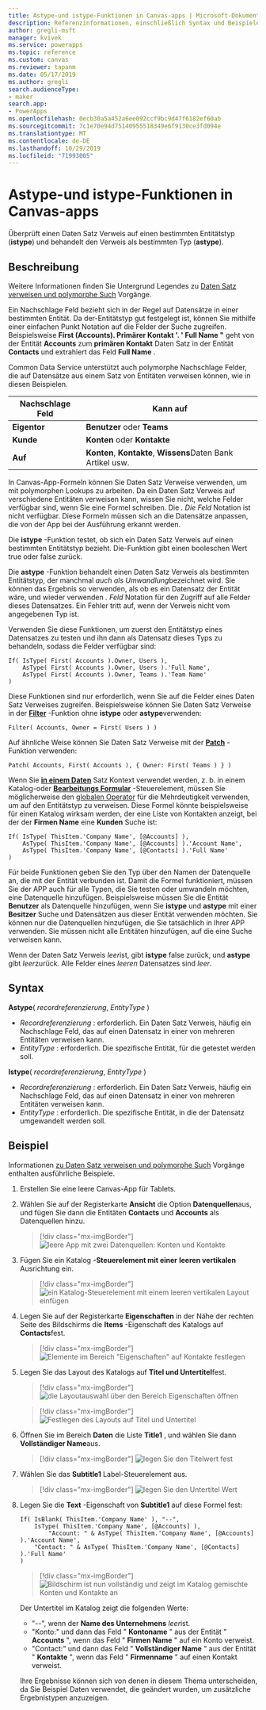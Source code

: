 ```yaml
---
title: Astype-und istype-Funktionen in Canvas-apps | Microsoft-Dokumentation
description: Referenzinformationen, einschließlich Syntax und Beispielen, für die Funktionen "astype" und "istype" in Canvas-apps
author: gregli-msft
manager: kvivek
ms.service: powerapps
ms.topic: reference
ms.custom: canvas
ms.reviewer: tapanm
ms.date: 05/17/2019
ms.author: gregli
search.audienceType:
- maker
search.app:
- PowerApps
ms.openlocfilehash: 0ecb30a5a452a6ee092ccf9bc9d47f6182ef60ab
ms.sourcegitcommit: 7c1e70e94d75140955518349e6f9130ce3fd094e
ms.translationtype: MT
ms.contentlocale: de-DE
ms.lasthandoff: 10/29/2019
ms.locfileid: "71993005"
---
```

# <a name="astype-and-istype-functions-in-canvas-apps"></a>Astype-und istype-Funktionen in Canvas-apps

Überprüft einen Daten Satz Verweis auf einen bestimmten Entitätstyp (**istype**) und behandelt den Verweis als bestimmten Typ (**astype**).

## <a name="description"></a>Beschreibung

Weitere Informationen finden Sie Untergrund Legendes zu [Daten Satz verweisen und polymorphe Such](../working-with-references.md) Vorgänge.

Ein Nachschlage Feld bezieht sich in der Regel auf Datensätze in einer bestimmten Entität. Da der-Entitätstyp gut festgelegt ist, können Sie mithilfe einer einfachen Punkt Notation auf die Felder der Suche zugreifen. Beispielsweise **First (Accounts). Primärer Kontakt '. ' Full Name "** geht von der Entität **Accounts** zum **primären Kontakt** Daten Satz in der Entität **Contacts** und extrahiert das Feld **Full Name** .

Common Data Service unterstützt auch polymorphe Nachschlage Felder, die auf Datensätze aus einem Satz von Entitäten verweisen können, wie in diesen Beispielen.

| Nachschlage Feld | Kann auf |
|--------------|--------------|
| **Eigentor** | **Benutzer** oder **Teams** |
| **Kunde** | **Konten** oder **Kontakte** |
| **Auf** | **Konten**, **Kontakte**, **Wissens**Daten Bank Artikel usw. |

<!--note from editor: Change "Knowledge Articles" to "Knowledge Base articles" if that is what is being referenced.   -->

In Canvas-App-Formeln können Sie Daten Satz Verweise verwenden, um mit polymorphen Lookups zu arbeiten. Da ein Daten Satz Verweis auf verschiedene Entitäten verweisen kann, wissen Sie nicht, welche Felder verfügbar sind, wenn Sie eine Formel schreiben. Die *. Die Feld* Notation ist nicht verfügbar. Diese Formeln müssen sich an die Datensätze anpassen, die von der App bei der Ausführung erkannt werden.

Die **istype** -Funktion testet, ob sich ein Daten Satz Verweis auf einen bestimmten Entitätstyp bezieht. Die-Funktion gibt einen booleschen Wert true oder false zurück.

Die **astype** -Funktion behandelt einen Daten Satz Verweis als bestimmten Entitätstyp, der manchmal *auch als Umwandlung*bezeichnet wird. Sie können das Ergebnis so verwenden, als ob es ein Datensatz der Entität wäre, und wieder verwenden *. Feld* Notation für den Zugriff auf alle Felder dieses Datensatzes. Ein Fehler tritt auf, wenn der Verweis nicht vom angegebenen Typ ist.

Verwenden Sie diese Funktionen, um zuerst den Entitätstyp eines Datensatzes zu testen und ihn dann als Datensatz dieses Typs zu behandeln, sodass die Felder verfügbar sind:

```powerapps-dot
If( IsType( First( Accounts ).Owner, Users ),
    AsType( First( Accounts ).Owner, Users ).'Full Name',
    AsType( First( Accounts ).Owner, Teams ).'Team Name'
)
```

Diese Funktionen sind nur erforderlich, wenn Sie auf die Felder eines Daten Satz Verweises zugreifen. Beispielsweise können Sie Daten Satz Verweise in der [**Filter**](function-filter-lookup.md) -Funktion ohne **istype** oder **astype**verwenden:

```powerapps-dot
Filter( Accounts, Owner = First( Users ) )
```

Auf ähnliche Weise können Sie Daten Satz Verweise mit der [**Patch**](function-patch.md) -Funktion verwenden:

```powerapps-dot
Patch( Accounts, First( Accounts ), { Owner: First( Teams ) } )
```  

Wenn Sie [**in einem Daten**](../controls/control-gallery.md) Satz Kontext verwendet werden, z. b. in einem Katalog-oder [**Bearbeitungs Formular**](../controls/control-form-detail.md) -Steuerelement, müssen Sie möglicherweise den [globalen Operator](operators.md#disambiguation-operator) für die Mehrdeutigkeit verwenden, um auf den Entitätstyp zu verweisen. Diese Formel könnte beispielsweise für einen Katalog wirksam werden, der eine Liste von Kontakten anzeigt, bei der der **Firmen Name** eine **Kunden** Suche ist:

```powerapps-dot
If( IsType( ThisItem.'Company Name', [@Accounts] ),
    AsType( ThisItem.'Company Name', [@Accounts] ).'Account Name',
    AsType( ThisItem.'Company Name', [@Contacts] ).'Full Name'
)
```

Für beide Funktionen geben Sie den Typ über den Namen der Datenquelle an, die mit der Entität verbunden ist. Damit die Formel funktioniert, müssen Sie der APP auch für alle Typen, die Sie testen oder umwandeln möchten, eine Datenquelle hinzufügen. Beispielsweise müssen Sie die Entität **Benutzer** als Datenquelle hinzufügen, wenn Sie **istype** und **astype** mit einer **Besitzer** Suche und Datensätzen aus dieser Entität verwenden möchten. Sie können nur die Datenquellen hinzufügen, die Sie tatsächlich in Ihrer APP verwenden. Sie müssen nicht alle Entitäten hinzufügen, auf die eine Suche verweisen kann.

Wenn der Daten Satz Verweis *leer*ist, gibt **istype** false zurück, und **astype** gibt *leer*zurück. Alle Felder eines *leeren* Datensatzes sind *leer*.

## <a name="syntax"></a>Syntax

**Astype**( *recordreferenzierung*, *EntityType* )

- *Recordreferenzierung* : erforderlich. Ein Daten Satz Verweis, häufig ein Nachschlage Feld, das auf einen Datensatz in einer von mehreren Entitäten verweisen kann.
- *EntityType* : erforderlich. Die spezifische Entität, für die getestet werden soll.

**Istype**( *recordreferenzierung*, *EntityType* )

- *Recordreferenzierung* : erforderlich. Ein Daten Satz Verweis, häufig ein Nachschlage Feld, das auf einen Datensatz in einer von mehreren Entitäten verweisen kann.
- *EntityType* : erforderlich. Die spezifische Entität, in die der Datensatz umgewandelt werden soll.

## <a name="example"></a>Beispiel

Informationen [zu Daten Satz verweisen und polymorphe Such](../working-with-references.md) Vorgänge enthalten ausführliche Beispiele.

1. Erstellen Sie eine leere Canvas-App für Tablets.

1. Wählen Sie auf der Registerkarte **Ansicht** die Option **Datenquellen**aus, und fügen Sie dann die Entitäten **Contacts** und **Accounts** als Datenquellen hinzu.
    > [!div class="mx-imgBorder"]
    > ![leere App mit zwei Datenquellen: Konten und Kontakte](media/function-astype-istype/contacts-add-datasources.png)

1. Fügen Sie ein Katalog **-Steuerelement mit einer** **leeren vertikalen** Ausrichtung ein.

    > [!div class="mx-imgBorder"]
    > ![ein Katalog-Steuerelement mit einem leeren vertikalen Layout einfügen](media/function-astype-istype/contacts-customer-gallery.png)

1. Legen Sie auf der Registerkarte **Eigenschaften** in der Nähe der rechten Seite des Bildschirms die **Items** -Eigenschaft des Katalogs auf **Contacts**fest.

    > [!div class="mx-imgBorder"]
    > ![Elemente im Bereich "Eigenschaften" auf Kontakte festlegen](media/function-astype-istype/contacts-customer-datasource.png)

1. Legen Sie das Layout des Katalogs auf **Titel und Untertitel**fest.

    > [!div class="mx-imgBorder"]
    > ![die Layoutauswahl über den Bereich Eigenschaften öffnen](media/function-astype-istype/contacts-customer-layout.png)

    > [!div class="mx-imgBorder"]
    > ![Festlegen des Layouts auf Titel und Untertitel](media/function-astype-istype/contacts-customer-flyout.png)

1. Öffnen Sie im Bereich **Daten** die Liste **Title1** , und wählen Sie dann **Vollständiger Name**aus.

    > [!div class="mx-imgBorder"]
    > ![legen Sie den Titelwert fest](media/function-astype-istype/contacts-customer-title.png)

1. Wählen Sie das **Subtitle1** Label-Steuerelement aus.

    > [!div class="mx-imgBorder"]
    > ![legen Sie den Untertitel Wert](media/function-astype-istype/contacts-customer-subtitle.png)

1. Legen Sie die **Text** -Eigenschaft von **Subtitle1** auf diese Formel fest:

    ```powerapps-dot
    If( IsBlank( ThisItem.'Company Name' ), "--",
        IsType( ThisItem.'Company Name', [@Accounts] ),
            "Account: " & AsType( ThisItem.'Company Name', [@Accounts] ).'Account Name',
        "Contact: " & AsType( ThisItem.'Company Name', [@Contacts] ).'Full Name'
    )
    ```

    > [!div class="mx-imgBorder"]
    > ![Bildschirm ist nun vollständig und zeigt im Katalog gemischte Konten und Kontakte an](media/function-astype-istype/contacts-customer-complete.png)

    Der Untertitel im Katalog zeigt die folgenden Werte:
    - "--", wenn der **Name des Unternehmens** *leer*ist.
    - "Konto:" und dann das Feld " **Kontoname** " aus der Entität " **Accounts** ", wenn das Feld " **Firmen Name** " auf ein Konto verweist.
    - "Contact:" und dann das Feld " **Vollständiger Name** " aus der Entität " **Kontakte** ", wenn das Feld " **Firmenname** " auf einen Kontakt verweist.

    Ihre Ergebnisse können sich von denen in diesem Thema unterscheiden, da Sie Beispiel Daten verwendet, die geändert wurden, um zusätzliche Ergebnistypen anzuzeigen.
